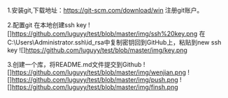 1.安装git,下载地址：https://git-scm.com/download/win
注册git账户。

2.配置git
在本地创建ssh key
![]https://github.com/luguyy/test/blob/master/img/ssh%20key.png
在C:\Users\Administrator\.ssh\id_rsa中复制密钥回到GitHub上，粘贴到new ssh key
![]https://github.com/luguyy/test/blob/master/img/key.png

3.创建一个库，将README.md文件提交到Github
![]https://github.com/luguyy/test/blob/master/img/wenjian.png
![]https://github.com/luguyy/test/blob/master/img/push.png
![]https://github.com/luguyy/test/blob/master/img/finsh.png